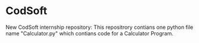 # CodSoft
New CodSoft internship repository:
This repositrory contians one python file name "Calculator.py" which contians code for a Calculator Program.
